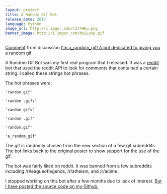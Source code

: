```yaml
---
layout: project
title: A Random Gif Bot
release_date: 2013
language: Python
image_url: http://i.imgur.com/l274HEu.png
banner_image: http://i.imgur.com/NsZLyup.gif
---
```




<div class="reddit-embed" data-embed-media="www.redditmedia.com" data-embed-parent="true" data-embed-live="false" data-embed-uuid="9106d4cf-f6be-4755-abe8-2e36993ac540" data-embed-created="2017-03-03T17:53:33.245Z"><a href="https://www.reddit.com/r/botwatch/comments/1sewvk/im_a_random_gif_a_bot_dedicated_to_giving_you_a/cdwz73x/">Comment</a> from discussion <a href="https://www.reddit.com/r/botwatch/comments/1sewvk/im_a_random_gif_a_bot_dedicated_to_giving_you_a/">I&#x27;m a_random_gif! A bot dedicated to giving you a random gif</a>.</div><script async src="https://www.redditstatic.com/comment-embed.js"></script>

A Random Gif Bot was my first real program that I released. It was a [reddit](http://reddit.com) bot that used the reddit API to look for comments that contained a certain string. I called these strings hot phrases.

The hot phrases were:

```
'random gif'

'random .gifs'

'random gifs'

'random .gif'

'random.gif'

'a_random_gif' 
```

The gif is randomly chosen from the new section of a few gif subreddits. The bot links back to the original poster to show support for the use of the gif.


The bot was fairly liked on reddit. It was banned from a few subreddits including /r/leagueoflegends, /r/atheism, and /r/anime

I stopped working on this bot after a few months due to lack of interest. [But I have posted the source code on my Github.](https://github.com/BudaDude/a_random_gif-bot)

